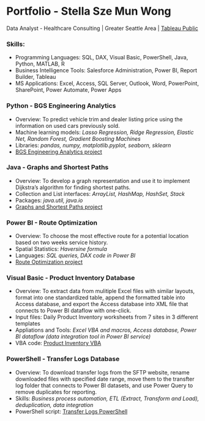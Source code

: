 # Portfolio - Stella Sze Mun Wong
Data Analyst - Healthcare Consulting | Greater Seattle Area | [Tableau Public](https://public.tableau.com/app/profile/sze.mun.wong)

### Skills:
- Programming Languages: SQL, DAX, Visual Basic, PowerShell, Java, Python, MATLAB, R
- Business Intelligence Tools: Salesforce Administration, Power BI, Report Builder, Tableau
- MS Applications: Excel, Access, SQL Server, Outlook, Word, PowerPoint, SharePoint, Power Automate, Power Apps
  
### Python - BGS Engineering Analytics
- Overview: To predict vehicle trim and dealer listing price using the information on used cars previously sold.
- Machine learning models: *Lasso Regression, Ridge Regression, Elastic Net, Random Forest, Gradient Boosting Machines*
- Libraries: *pandas, numpy, matplotlib.pyplot, seaborn, sklearn*
- [BGS Engineering Analytics project](https://github.com/cmunwong/BGS-Engineering-Analytics)

### Java - Graphs and Shortest Paths
- Overview: To develop a graph representation and use it to implement Dijkstra’s algorithm for finding shortest paths.
- Collection and List interfaces: *ArrayList, HashMap, HashSet, Stack*
- Packages: *java.util, java.io*
- [Graphs and Shortest Paths project](https://github.com/cmunwong/Graphs-and-Shortest-Paths)
  
### Power BI - Route Optimization
- Overview: To choose the most effective route for a potential location based on two weeks service history. 
- Spatial Statistics: *Haversine formula*
- Languages: *SQL queries, DAX code in Power BI*
- [Route Optimization project](https://github.com/cmunwong/projects/blob/main/route_optimization_project.pdf)

### Visual Basic - Product Inventory Database
- Overview: To extract data from mulitiple Excel files with similar layouts, format into one standardized table, append the formatted table into Access database, and export the Access database into XML file that connects to Power BI dataflow with one-click.
- Input files: Daily Product Inventory worksheets from 7 sites in 3 different templates
- Appliations and Tools: *Excel VBA and macros, Access database, Power BI dataflow (data integration tool in Power BI service)*
- VBA code: [Product Inventory VBA](https://github.com/cmunwong/projects/blob/main/product_inventory_vba)

### PowerShell - Transfer Logs Database
- Overview: To download transfer logs from the SFTP website, rename downloaded files with specified date range, move them to the transfter log folder that connects to Power BI datasets, and use Power Query to remove duplicates for reporting.
- Skills: *Business process automation, ETL (Extract, Transform and Load), deduplication, data integration*
- PowerShell script: [Transfer Logs PowerShell](https://github.com/cmunwong/projects/blob/main/transfer_logs_powershell)

